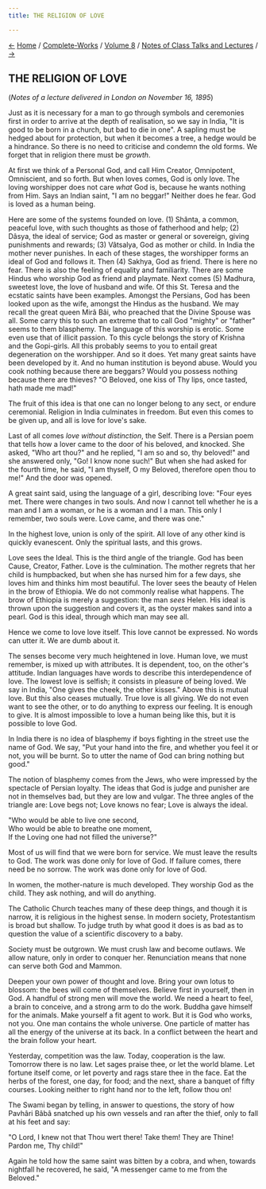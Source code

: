```yaml
---
title: THE RELIGION OF LOVE

---
```

<div>

[←](christianity_in_india.htm) [Home](../../../index.htm) /
[Complete-Works](../../complete_works.htm) / [Volume
8](../volume_8_contents.htm) / [Notes of Class Talks and
Lectures](notes_of_class_talks_and_lectures_contents.htm)
/ [→](jnana_and_karma.htm)

  

## THE RELIGION OF LOVE

(*Notes of a lecture delivered in London on November 16, 1895*)

Just as it is necessary for a man to go through symbols and ceremonies
first in order to arrive at the depth of realisation, so we say in
India, "It is good to be born in a church, but bad to die in one". A
sapling must be hedged about for protection, but when it becomes a tree,
a hedge would be a hindrance. So there is no need to criticise and
condemn the old forms. We forget that in religion there must be
*growth*.

At first we think of a Personal God, and call Him Creator, Omnipotent,
Omniscient, and so forth. But when loves comes, God is only love. The
loving worshipper does not care *what* God is, because he wants nothing
from Him. Says an Indian saint, "I am no beggar!" Neither does he fear.
God is loved as a human being.

Here are some of the systems founded on love. (1) Shânta, a common,
peaceful love, with such thoughts as those of fatherhood and help; (2)
Dâsya, the ideal of service; God as master or general or sovereign,
giving punishments and rewards; (3) Vâtsalya, God as mother or child. In
India the mother never punishes. In each of these stages, the worshipper
forms an ideal of God and follows it. Then (4) Sakhya, God as friend.
There is here no fear. There is also the feeling of equality and
familiarity. There are some Hindus who worship God as friend and
playmate. Next comes (5) Madhura, sweetest love, the love of husband and
wife. Of this St. Teresa and the ecstatic saints have been examples.
Amongst the Persians, God has been looked upon as the wife, amongst the
Hindus as the husband. We may recall the great queen Mirâ Bâi, who
preached that the Divine Spouse was all. Some carry this to such an
extreme that to call God "mighty" or "father" seems to them blasphemy.
The language of this worship is erotic. Some even use that of illicit
passion. To this cycle belongs the story of Krishna and the Gopi-girls.
All this probably seems to you to entail great degeneration on the
worshipper. And so it does. Yet many great saints have been developed by
it. And no human institution is beyond abuse. Would you cook nothing
because there are beggars? Would you possess nothing because there are
thieves? "O Beloved, one kiss of Thy lips, once tasted, hath made me
mad!"

The fruit of this idea is that one can no longer belong to any sect, or
endure ceremonial. Religion in India culminates in freedom. But even
this comes to be given up, and all is love for love's sake.

Last of all comes *love without distinction*, the Self. There is a
Persian poem that tells how a lover came to the door of his beloved, and
knocked. She asked, "Who art thou?" and he replied, "I am so and so, thy
beloved!" and she answered only, "Go! I know none such!" But when she
had asked for the fourth time, he said, "I am thyself, O my Beloved,
therefore open thou to me!" And the door was opened.

A great saint said, using the language of a girl, describing love: "Four
eyes met. There were changes in two souls. And now I cannot tell whether
he is a man and I am a woman, or he is a woman and I a man. This only I
remember, two souls were. Love came, and there was one."

In the highest love, union is only of the spirit. All love of any other
kind is quickly evanescent. Only the spiritual lasts, and this grows.

Love sees the Ideal. This is the third angle of the triangle. God has
been Cause, Creator, Father. Love is the culmination. The mother regrets
that her child is humpbacked, but when she has nursed him for a few
days, she loves him and thinks him most beautiful. The lover sees the
beauty of Helen in the brow of Ethiopia. We do not commonly realise what
happens. The brow of Ethiopia is merely a suggestion: the man *sees*
Helen. His ideal is thrown upon the suggestion and covers it, as the
oyster makes sand into a pearl. God is this ideal, through which man may
see all.

Hence we come to love love itself. This love cannot be expressed. No
words can utter it. We are dumb about it.

The senses become very much heightened in love. Human love, we must
remember, is mixed up with attributes. It is dependent, too, on the
other's attitude. Indian languages have words to describe this
interdependence of love. The lowest love is selfish; it consists in
pleasure of being loved. We say in India, "One gives the cheek, the
other kisses." Above this is mutual love. But this also ceases mutually.
True love is all giving. We do not even want to see the other, or to do
anything to express our feeling. It is enough to give. It is almost
impossible to love a human being like this, but it is possible to love
God.

In India there is no idea of blasphemy if boys fighting in the street
use the name of God. We say, "Put your hand into the fire, and whether
you feel it or not, you will be burnt. So to utter the name of God can
bring nothing but good."

The notion of blasphemy comes from the Jews, who were impressed by the
spectacle of Persian loyalty. The ideas that God is judge and punisher
are not in themselves bad, but they are low and vulgar. The three angles
of the triangle are: Love begs not; Love knows no fear; Love is always
the ideal.

"Who would be able to live one second,  
Who would be able to breathe one moment,  
If the Loving one had not filled the universe?"

Most of us will find that we were born for service. We must leave the
results to God. The work was done only for love of God. If failure
comes, there need be no sorrow. The work was done only for love of God.

In women, the mother-nature is much developed. They worship God as the
child. They ask nothing, and will do anything.

The Catholic Church teaches many of these deep things, and though it is
narrow, it is religious in the highest sense. In modern society,
Protestantism is broad but shallow. To judge truth by what good it does
is as bad as to question the value of a scientific discovery to a baby.

Society must be outgrown. We must crush law and become outlaws. We allow
nature, only in order to conquer her. Renunciation means that none can
serve both God and Mammon.

Deepen your own power of thought and love. Bring your own lotus to
blossom: the bees will come of themselves. Believe first in yourself,
then in God. A handful of strong men will move the world. We need a
heart to feel, a brain to conceive, and a strong arm to do the work.
Buddha gave himself for the animals. Make yourself a fit agent to work.
But it is God who works, not you. One man contains the whole universe.
One particle of matter has all the energy of the universe at its back.
In a conflict between the heart and the brain follow your heart.

Yesterday, competition was the law. Today, cooperation is the law.
Tomorrow there is no law. Let sages praise thee, or let the world blame.
Let fortune itself come, or let poverty and rags stare thee in the face.
Eat the herbs of the forest, one day, for food; and the next, share a
banquet of fifty courses. Looking neither to right hand nor to the left,
follow thou on!

The Swami began by telling, in answer to questions, the story of how
Pavhâri Bâbâ snatched up his own vessels and ran after the thief, only
to fall at his feet and say:

"O Lord, I knew not that Thou wert there! Take them! They are Thine!
Pardon me, Thy child!"

Again he told how the same saint was bitten by a cobra, and when,
towards nightfall he recovered, he said, "A messenger came to me from
the Beloved."

</div>
